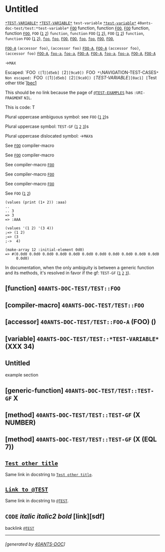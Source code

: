 <a id="x-2840ANTS-DOC-TEST-2FTEST-3A-3A-40TEST-2040ANTS-DOC-2FLOCATIVES-3ASECTION-29"></a>

# Untitled

[`*TEST-VARIABLE*`][0ac1]
[`*TEST-VARIABLE*`][0ac1]
`test-variable`
[`*test-variable*`][0ac1]
`40ants-doc-test/test:*test-variable*`
[`FOO`][9ca9] function, function [`FOO`][9ca9],
[`FOO`][9ca9] function, function [`FOO`][9ca9],
`FOO` ([`1`][d5eb] [`2`][9ca9]) `function`, `function` `FOO` ([`1`][d5eb] [`2`][9ca9]),
`FOO` ([`1`][d5eb] [`2`][9ca9]) `function`, `function` `FOO` ([`1`][d5eb] [`2`][9ca9]),
[`foo`][9ca9],
[`foo`][9ca9],
[`FOO`][9ca9],
[`FOO`][9ca9],
[`foo`][9ca9],
[`foo`][9ca9],
[`FOO`][9ca9],
[`FOO`][9ca9],

[`FOO-A`][742b] `(accessor foo)`, `(accessor foo)` [`FOO-A`][742b],
[`FOO-A`][742b] `(accessor foo)`, `(accessor foo)` [`FOO-A`][742b],
[`foo-a`][742b],
[`foo-a`][742b],
[`FOO-A`][742b],
[`FOO-A`][742b],
[`foo-a`][742b],
[`foo-a`][742b],
[`FOO-A`][742b],
[`FOO-A`][742b]

->`MAX`

Escaped: \`FOO` ([`1`][d5eb] [`2`][9ca9]) `FOO` *\`NAVIGATION-TEST-CASES`*
Non escaped: `FOO` ([`1`][d5eb] [`2`][9ca9]) [`*TEST-VARIABLE*`][0ac1]
[`Test other title`][bec1]

This should be no link because the page of [`@TEST-EXAMPLES`][3bc3]
has `:URI-FRAGMENT` `NIL`.

This is code: T

Plural uppercase ambiguous symbol: see `FOO` ([`1`][d5eb] [`2`][9ca9])s

Plural uppercase symbol: `TEST-GF` ([`1`][97c8] [`2`][7f0a] [`3`][57ea])s

Plural uppercase dislocated symbol: ->`MAX`s

See
[`FOO`][d5eb] compiler-macro

See [`FOO`][d5eb]
compiler-macro

See
compiler-macro [`FOO`][d5eb]

See compiler-macro
[`FOO`][d5eb]

See
compiler-macro 
[`FOO`][d5eb]

See
`FOO` ([`1`][d5eb] [`2`][9ca9])

```cl-transcript
(values (print (1+ 2)) :aaa)
..
.. 3 
=> 3
=> :AAA
```
```cl-transcript
(values '(1 2) '(3 4))
;=> (1 2)
;=> (3
;->  4)
```
```cl-transcript
(make-array 12 :initial-element 0d0)
=> #(0.0d0 0.0d0 0.0d0 0.0d0 0.0d0 0.0d0 0.0d0 0.0d0 0.0d0 0.0d0 0.0d0
     0.0d0)
```
In documentation, when the only ambiguity is between a generic
function and its methods, it's resolved in favor if the gf:
`TEST-GF` ([`1`][97c8] [`2`][7f0a] [`3`][57ea]).

<a id="x-2840ANTS-DOC-TEST-2FTEST-3A-3AFOO-20FUNCTION-29"></a>

## [function] `40ANTS-DOC-TEST/TEST::FOO`

<a id="x-2840ANTS-DOC-TEST-2FTEST-3A-3AFOO-20-28COMPILER-MACRO-29-29"></a>

## [compiler-macro] `40ANTS-DOC-TEST/TEST::FOO`

<a id="x-2840ANTS-DOC-TEST-2FTEST-3A-3AFOO-A-20-2840ANTS-DOC-2FLOCATIVES-3AACCESSOR-2040ANTS-DOC-TEST-2FTEST-3A-3AFOO-29-29"></a>

## [accessor] `40ANTS-DOC-TEST/TEST::FOO-A` (FOO) ()

<a id="x-2840ANTS-DOC-TEST-2FTEST-3A-3A-2ATEST-VARIABLE-2A-20-28VARIABLE-29-29"></a>

## [variable] `40ANTS-DOC-TEST/TEST::*TEST-VARIABLE*` (XXX 34)

<a id="x-2840ANTS-DOC-TEST-2FTEST-3A-3A-40TEST-EXAMPLES-2040ANTS-DOC-2FLOCATIVES-3ASECTION-29"></a>

## Untitled

example section

<a id="x-2840ANTS-DOC-TEST-2FTEST-3A-3ATEST-GF-20GENERIC-FUNCTION-29"></a>

## [generic-function] `40ANTS-DOC-TEST/TEST::TEST-GF` X

<a id="x-2840ANTS-DOC-TEST-2FTEST-3A-3ATEST-GF-20-28METHOD-20NIL-20-28NUMBER-29-29-29"></a>

## [method] `40ANTS-DOC-TEST/TEST::TEST-GF` (X NUMBER)

<a id="x-2840ANTS-DOC-TEST-2FTEST-3A-3ATEST-GF-20-28METHOD-20NIL-20-28-28EQL-207-29-29-29-29"></a>

## [method] `40ANTS-DOC-TEST/TEST::TEST-GF` (X (EQL 7))

<a id="x-2840ANTS-DOC-TEST-2FTEST-3A-3A-40TEST-SECTION-WITH-LINK-TO-OTHER-PAGE-IN-TITLE-2040ANTS-DOC-2FLOCATIVES-3ASECTION-29"></a>

## [`Test other title`][bec1]

Same link in docstring to [`Test other title`][bec1].

<a id="x-2840ANTS-DOC-TEST-2FTEST-3A-3A-40TEST-SECTION-WITH-LINK-TO-SAME-PAGE-IN-TITLE-2040ANTS-DOC-2FLOCATIVES-3ASECTION-29"></a>

## [`Link to @TEST`][e40d]

Same link in docstring to [`@TEST`][e40d].

<a id="x-2840ANTS-DOC-TEST-2FTEST-3A-3A-40TEST-TRICKY-TITLE-2040ANTS-DOC-2FLOCATIVES-3ASECTION-29"></a>

## `CODE` *italic* _italic2_ *bold* [link][sdf] <thing>

backlink [`@TEST`][e40d]


[0ac1]: #x-2840ANTS-DOC-TEST-2FTEST-3A-3A-2ATEST-VARIABLE-2A-20-28VARIABLE-29-29
[e40d]: #x-2840ANTS-DOC-TEST-2FTEST-3A-3A-40TEST-2040ANTS-DOC-2FLOCATIVES-3ASECTION-29
[3bc3]: #x-2840ANTS-DOC-TEST-2FTEST-3A-3A-40TEST-EXAMPLES-2040ANTS-DOC-2FLOCATIVES-3ASECTION-29
[d5eb]: #x-2840ANTS-DOC-TEST-2FTEST-3A-3AFOO-20-28COMPILER-MACRO-29-29
[9ca9]: #x-2840ANTS-DOC-TEST-2FTEST-3A-3AFOO-20FUNCTION-29
[742b]: #x-2840ANTS-DOC-TEST-2FTEST-3A-3AFOO-A-20-2840ANTS-DOC-2FLOCATIVES-3AACCESSOR-2040ANTS-DOC-TEST-2FTEST-3A-3AFOO-29-29
[97c8]: #x-2840ANTS-DOC-TEST-2FTEST-3A-3ATEST-GF-20-28METHOD-20NIL-20-28-28EQL-207-29-29-29-29
[7f0a]: #x-2840ANTS-DOC-TEST-2FTEST-3A-3ATEST-GF-20-28METHOD-20NIL-20-28NUMBER-29-29-29
[57ea]: #x-2840ANTS-DOC-TEST-2FTEST-3A-3ATEST-GF-20GENERIC-FUNCTION-29
[bec1]: other/test-other.md#x-2840ANTS-DOC-TEST-2FTEST-3A-3A-40TEST-OTHER-2040ANTS-DOC-2FLOCATIVES-3ASECTION-29

* * *
###### [generated by [40ANTS-DOC](https://40ants.com/doc/)]
